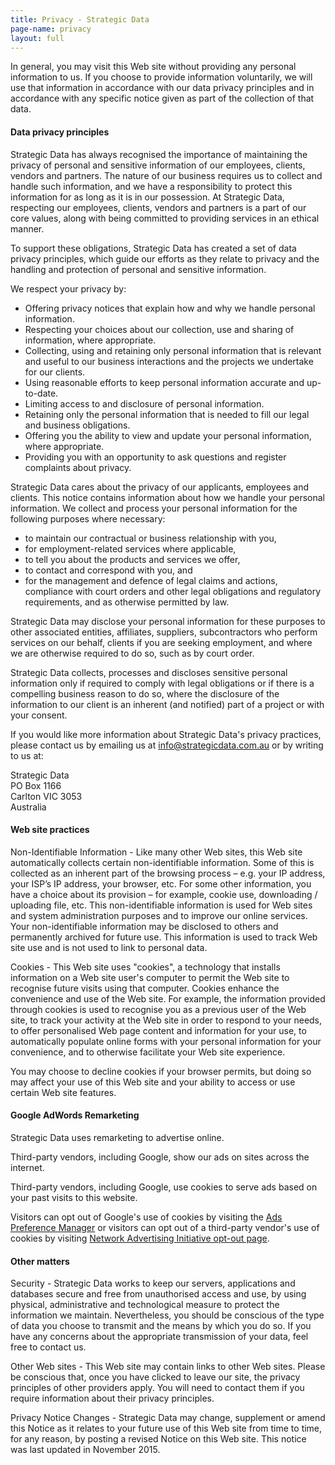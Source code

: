 ```yaml
---
title: Privacy - Strategic Data
page-name: privacy
layout: full
---
```

In general, you may visit this Web site without providing any personal
information to us. If you choose to provide information voluntarily, we will
use that information in accordance with our data privacy principles and in
accordance with any specific notice given as part of the collection of that
data.

#### Data privacy principles

Strategic Data has always recognised the importance of maintaining the
privacy of personal and sensitive information of our employees, clients,
vendors and partners. The nature of our business requires us to collect and
handle such information, and we have a responsibility to protect this
information for as long as it is in our possession. At Strategic Data,
respecting our employees, clients, vendors and partners is a part of our core
values, along with being committed to providing services in an ethical manner.

To support these obligations, Strategic Data has created a set of data
privacy principles, which guide our efforts as they relate to privacy and the
handling and protection of personal and sensitive information.

We respect your privacy by:

  * Offering privacy notices that explain how and why we handle personal
    information.
  * Respecting your choices about our collection, use and sharing of
    information, where appropriate.
  * Collecting, using and retaining only personal information that is
    relevant and useful to our business interactions and the projects we
    undertake for our clients.
  * Using reasonable efforts to keep personal information accurate and
    up-to-date.
  * Limiting access to and disclosure of personal information.
  * Retaining only the personal information that is needed to fill our legal
    and business obligations.
  * Offering you the ability to view and update your personal information,
    where appropriate.
  * Providing you with an opportunity to ask questions and register
    complaints about privacy.

Strategic Data cares about the privacy of our applicants, employees and
clients. This notice contains information about how we handle your personal
information. We collect and process your personal information for the
following purposes where necessary:

  * to maintain our contractual or business relationship with you,
  * for employment-related services where applicable,
  * to tell you about the products and services we offer,
  * to contact and correspond with you, and
  * for the management and defence of legal claims and actions, compliance
    with court orders and other legal obligations and regulatory
    requirements, and as otherwise permitted by law.

Strategic Data may disclose your personal information for these purposes to
other associated entities, affiliates, suppliers, subcontractors who perform
services on our behalf, clients if you are seeking employment, and where we
are otherwise required to do so, such as by court order.

Strategic Data collects, processes and discloses sensitive personal
information only if required to comply with legal obligations or if there is
a compelling business reason to do so, where the disclosure of the
information to our client is an inherent (and notified) part of a project or
with your consent.

If you would like more information about Strategic Data's privacy practices,
please contact us by emailing us at <a 
href="mailto:info@strategicdata.com.au">info@strategicdata.com.au</a> or by
writing to us at:

Strategic Data<br/>PO Box 1166<br/>Carlton VIC 3053<br/>Australia

#### Web site practices

Non-Identifiable Information - Like many other Web sites, this Web site
automatically collects certain non-identifiable information. Some of this is
collected as an inherent part of the browsing process – e.g. your IP address,
your ISP’s IP address, your browser, etc. For some other information, you
have a choice about its provision – for example, cookie use, downloading /
uploading file, etc. This non-identifiable information is used for Web sites
and system administration purposes and to improve our online services. Your
non-identifiable information may be disclosed to others and permanently
archived for future use. This information is used to track Web site use and
is not used to link to personal data.

Cookies - This Web site uses "cookies", a technology that installs
information on a Web site user's computer to permit the Web site to recognise
future visits using that computer. Cookies enhance the convenience and use of
the Web site. For example, the information provided through cookies is used
to recognise you as a previous user of the Web site, to track your activity
at the Web site in order to respond to your needs, to offer personalised Web
page content and information for your use, to automatically populate online
forms with your personal information for your convenience, and to otherwise
facilitate your Web site experience.

You may choose to decline cookies if your browser permits, but doing so may
affect your use of this Web site and your ability to access or use certain
Web site features.

#### Google AdWords Remarketing

Strategic Data uses remarketing to advertise online.

Third-party vendors, including Google, show our ads on sites across the internet.

Third-party vendors, including Google, use cookies to serve ads based on your past visits to this website. 

Visitors can opt out of Google's use of cookies by visiting the <a href="https://www.google.com/ads/preferences/">Ads Preference Manager</a> or 
visitors can opt out of a third-party vendor's use of cookies by visiting <a href="http://www.networkadvertising.org/managing/opt_out.asp">Network
Advertising Initiative opt-out page</a>.	
	
	
#### Other matters

Security - Strategic Data works to keep our servers, applications and
databases secure and free from unauthorised access and use, by using
physical, administrative and technological measure to protect the information
we maintain. Nevertheless, you should be conscious of the type of data you
choose to transmit and the means by which you do so. If you have any concerns
about the appropriate transmission of your data, feel free to contact us.

Other Web sites - This Web site may contain links to other Web sites. Please
be conscious that, once you have clicked to leave our site, the privacy
principles of other providers apply. You will need to contact them if you
require information about their privacy principles.

Privacy Notice Changes - Strategic Data may change, supplement or amend this
Notice as it relates to your future use of this Web site from time to time,
for any reason, by posting a revised Notice on this Web site. This notice was
last updated in November 2015.
